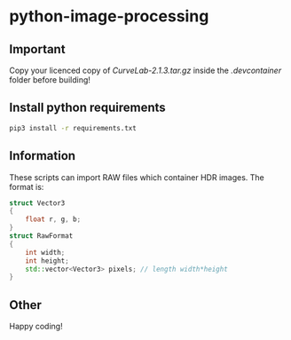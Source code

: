 # python-image-processing

## Important

Copy your licenced copy of *CurveLab-2.1.3.tar.gz* inside the *.devcontainer* folder before building!

## Install python requirements

```bash
pip3 install -r requirements.txt
```
## Information
These scripts can import RAW files which container HDR images. The format is:

```C++
struct Vector3 
{
    float r, g, b;
}
struct RawFormat
{
    int width;
    int height;
    std::vector<Vector3> pixels; // length width*height
}
```
## Other

Happy coding!
